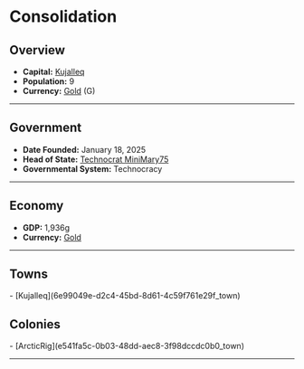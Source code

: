 <!--UNDEDITED FILE, remove this entire line if this file has been edited!-->
# <!--NAME-->Consolidation<!--NAME-->

## Overview

- **Capital:** <!--CAPITAL_LINK-->[Kujalleq](6e99049e-d2c4-45bd-8d61-4c59f761e29f_town)<!--CAPITAL_LINK-->
- **Population:** <!--POPULATION-->9<!--POPULATION-->
- **Currency:** <!--CURRENCY_LINK-->[Gold](Gold_currency)<!--CURRENCY_LINK--> (<!--CURRENCY_ABV-->G<!--CURRENCY_ABV-->)

---

## Government

- **Date Founded:** <!--FOUNDED-->January 18, 2025<!--FOUNDED-->
- **Head of State:** <!--LEADER_TITLE_LINK-->[Technocrat MiniMary75](MiniMary75_user)<!--LEADER_TITLE_LINK-->
- **Governmental System:** <!--GOVERNMENT-->Technocracy<!--GOVERNMENT-->

---

## Economy

- **GDP:** <!--GDP-->1,936g<!--GDP-->
- **Currency:** <!--CURRENCY_LINK-->[Gold](Gold_currency)<!--CURRENCY_LINK-->

---

## Towns

<!--TOWNS-->- [Kujalleq](6e99049e-d2c4-45bd-8d61-4c59f761e29f_town)<!--TOWNS-->

## Colonies

<!--COLONIES-->- [ArcticRig](e541fa5c-0b03-48dd-aec8-3f98dccdc0b0_town)<!--COLONIES-->

---